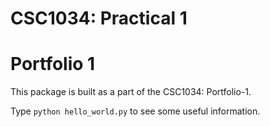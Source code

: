 CSC1034: Practical 1
===================

Portfolio 1
===========

This package is built as a part of the CSC1034: Portfolio-1.

Type `python hello_world.py` to see some useful information.